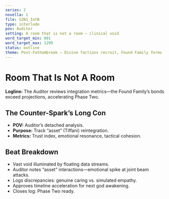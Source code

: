 ```yaml
---
series: 2
novella: 1
file: S2N1_IntB
type: interlude
pov: Auditor
setting: A room that is not a room — clinical void
word_target_min: 801
word_target_max: 1299
status: outline
theme: Post-Fathombreak — Divine factions recruit, Found Family forms
---
```

# Room That Is Not A Room

**Logline:** The Auditor reviews integration metrics—the Found Family’s bonds exceed projections, accelerating Phase Two.

## The Counter-Spark’s Long Con
- **POV:** Auditor’s detached analysis.
- **Purpose:** Track “asset” (Tiffani) reintegration.
- **Metrics:** Trust index, emotional resonance, tactical cohesion.

## Beat Breakdown
- Vast void illuminated by floating data streams.
- Auditor notes “asset” interactions—emotional spike at joint beam attacks.
- Logs discrepancies: genuine caring vs. simulated empathy.
- Approves timeline acceleration for next god awakening.
- Closes log: Phase Two ready.

